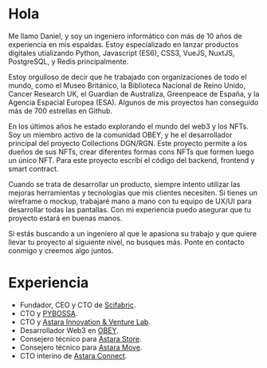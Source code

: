# Hola

Me llamo Daniel, y soy un ingeniero informático con más de 10 años de experiencia en mis espaldas. Estoy especializado en lanzar productos digitales utializando Python, Javascript (ES6), CSS3, VueJS, NuxtJS, PostgreSQL, y Redis principalmente.

Estoy orgulloso de decir que he trabajado con organizaciones de todo el mundo, como el Museo Británico, la Biblioteca Nacional de Reino Unido, Cancer Research UK, el Guardian de Australiza, Greenpeace de España, y la Agencia Espacial Europea (ESA). Algunos de mis proyectos han conseguido más de 700 estrellas en Github.

En los últimos años he estado explorando el mundo del web3 y los NFTs. Soy un miembro activo de la comunidad OBEY, y he el desarrollador principal del proyecto Collections DGN/RGN. Este proyecto permite a los dueños de sus NFTs, crear diferentes formas cons NFTs que formen luego un único NFT. Para este proyecto escribí el código del backend, frontend y smart contract.

Cuando se trata de desarrollar un producto, siempre intento utilizar las mejoras herramientas y tecnologías que mis clientes necesiten. Si tienes un wireframe o mockup, trabajaré mano a mano con tu equipo de UX/UI para desarrollar todas las pantallas. Con mi experiencia puedo asegurar que tu proyecto estará en buenas manos.

Si estás buscando a un ingeniero al que le apasiona su trabajo y que quiere llevar tu proyecto al siguiente nivel, no busques más. Ponte en contacto conmigo y creemos algo juntos.

# Experiencia

- Fundador, CEO y CTO de [Scifabric](https://scifabric.com).
- CTO y [PYBOSSA](https://pybossa.com).
- CTO y [Astara Innovation & Venture Lab](https://www.astaralabs.com/).
- Desarrollador Web3 en [OBEY](https://nft.obeygiant.com/).
- Consejero técnico para [Astara Store](https://astarastore.com/).
- Consejero técnico para [Astara Move](https://astaramove.com/).
- CTO interino de [Astara Connect](https://astaraconnect.com/).
